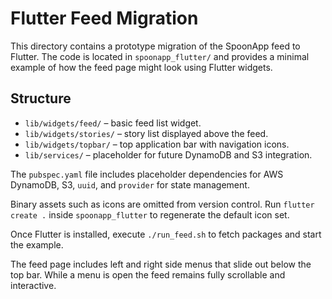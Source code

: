 # Flutter Feed Migration

This directory contains a prototype migration of the SpoonApp feed to Flutter. The code is located in `spoonapp_flutter/` and provides a minimal example of how the feed page might look using Flutter widgets.

## Structure

- `lib/widgets/feed/` – basic feed list widget.
- `lib/widgets/stories/` – story list displayed above the feed.
- `lib/widgets/topbar/` – top application bar with navigation icons.
- `lib/services/` – placeholder for future DynamoDB and S3 integration.

The `pubspec.yaml` file includes placeholder dependencies for AWS DynamoDB, S3, `uuid`, and `provider` for state management.

Binary assets such as icons are omitted from version control. Run `flutter create .` inside
`spoonapp_flutter` to regenerate the default icon set.

Once Flutter is installed, execute `./run_feed.sh` to fetch packages and start the example.

The feed page includes left and right side menus that slide out below the top bar. While a menu is open the feed remains fully scrollable and interactive.

